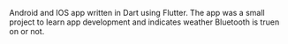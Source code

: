 Android and IOS app written in Dart using Flutter. The app was a small project to learn app development and indicates weather Bluetooth is truen on or not.
